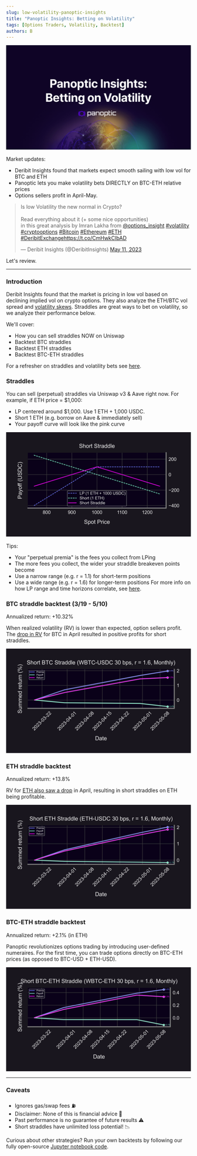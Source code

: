 ```yaml
---
slug: low-volatility-panoptic-insights
title: "Panoptic Insights: Betting on Volatility"
tags: [Options Traders, Volatility, Backtest]
authors: B
---
```

![img-1](./img-1.png)

Market updates:
- Deribit Insights found that markets expect smooth sailing with low vol for BTC and ETH
- Panoptic lets you make volatility bets DIRECTLY on BTC-ETH relative prices
- Options sellers profit in April-May.

<blockquote class="twitter-tweet"><p lang="en" dir="ltr">Is low Volatility the new normal in Crypto?<br/><br/>Read everything about it (+ some nice opportunities)<br/>in this great analysis by Imran Lakha from <a href="https://twitter.com/options_insight?ref_src=twsrc%5Etfw">@options_insight</a> <a href="https://twitter.com/hashtag/volatility?src=hash&amp;ref_src=twsrc%5Etfw">#volatility</a> <a href="https://twitter.com/hashtag/cryptooptions?src=hash&amp;ref_src=twsrc%5Etfw">#cryptooptions</a> <a href="https://twitter.com/hashtag/Bitcoin?src=hash&amp;ref_src=twsrc%5Etfw">#Bitcoin</a> <a href="https://twitter.com/hashtag/Ethereum?src=hash&amp;ref_src=twsrc%5Etfw">#Ethereum</a> <a href="https://twitter.com/hashtag/ETH?src=hash&amp;ref_src=twsrc%5Etfw">#ETH</a> <a href="https://twitter.com/hashtag/DeribitExchange?src=hash&amp;ref_src=twsrc%5Etfw">#DeribitExchange</a><a href="https://t.co/CmHwkCIbAD">https://t.co/CmHwkCIbAD</a></p>&mdash; Deribit Insights (@DeribitInsights) <a href="https://twitter.com/DeribitInsights/status/1656455484239499264?ref_src=twsrc%5Etfw">May 11, 2023</a></blockquote> <script async src="https://platform.twitter.com/widgets.js" charset="utf-8"></script>

Let's review.

<!--truncate-->

---
### Introduction
Deribit Insights found that the market is pricing in low vol based on declining implied vol on crypto options. They also analyze the ETH/BTC vol spread and [volatility skews](https://panoptic.xyz/research/uniswap-v3-implied-volatility-smile). Straddles are great ways to bet on volatility, so we analyze their performance below.

We'll cover:
- How you can sell straddles NOW on Uniswap
- Backtest BTC straddles
- Backtest ETH straddles
- Backtest BTC-ETH straddles

For a refresher on straddles and volatility bets see [here](https://panoptic.xyz/research/defi-option-strangle-straddle).

### Straddles
You can sell (perpetual) straddles via Uniswap v3 & Aave right now. For example, if ETH price = $1,000:
- LP centered around $1,000. Use 1 ETH + 1,000 USDC.
- Short 1 ETH (e.g. borrow on Aave & immediately sell)
- Your payoff curve will look like the pink curve

![img-2](./img-2.png)

Tips:
- Your "perpetual premia" is the fees you collect from LPing
- The more fees you collect, the wider your straddle breakeven points become
- Use a narrow range (e.g. r = 1.1) for short-term positions
- Use a wide range (e.g. r = 1.6) for longer-term positions
For more info on how LP range and time horizons correlate, see [here](https://panoptic.xyz/research/zero-dte-defi-options).

### BTC straddle backtest (3/19 - 5/10)
Annualized return: +10.32%

When realized volatility (RV) is lower than expected, option sellers profit. The [drop in RV](http://messari.io/asset/bitcoin/chart/daily-vol) for BTC in April resulted in positive profits for short straddles.

![img-3](./img-3.png)

### ETH straddle backtest
Annualized return: +13.8%

RV for [ETH also saw a drop](http://messari.io/asset/ethereum/chart/daily-vol) in April, resulting in short straddles on ETH being profitable.

![img-4](./img-4.png)

### BTC-ETH straddle backtest
Annualized return: +2.1% (in ETH)

Panoptic revolutionizes options trading by introducing user-defined numeraires. For the first time, you can trade options directly on BTC-ETH prices (as opposed to BTC-USD + ETH-USD).

![img-5](./img-5.png)

---

### Caveats
- Ignores gas/swap fees ⛽
- Disclaimer: None of this is financial advice 📢
- Past performance is no guarantee of future results ⚠️
- Short straddles have unlimited loss potential! 📉

Curious about other strategies? Run your own backtests by following our fully open-source [Jupyter notebook code](https://github.com/panoptic-labs/research/blob/main/_research-bites/20230512/Short_Straddles.ipynb).